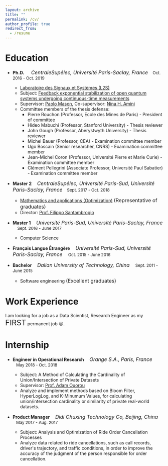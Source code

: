 ```yaml
---
layout: archive
title: ""
permalink: /cv/
author_profile: true
redirect_from:
  - /resume
---
```



# Education
* **Ph.D.**  *<font size="3">&nbsp;&nbsp;&nbsp; CentraleSupélec, Université Paris-Saclay, France</font>*  <font size="2.8">&nbsp;&nbsp;&nbsp;Oct. 2016 - Oct. 2019</font> 
  * [Laboratoire des Signaux et Systèmes (L2S)](https://l2s.centralesupelec.fr/en/)
  * Subject: [Feedback exponential stabilization of open quantum systems undergoing continuous-time measurements](https://theses.hal.science/tel-02984439/document)
  * Supervisor: [Paolo Mason](https://l2s.centralesupelec.fr/en/u/mason-paolo), Co-supervisor: [Nina H. Amini](https://l2s.centralesupelec.fr/en/u/amini-nina-hadis/)
  * Committee members of the thesis defense:
    + Pierre Rouchon (Professor, Ecole des Mines de Paris) - President of committee
    + Hideo Mabuchi (Professor, Stanford University) - Thesis reviewer
    + John Gough (Professor, Aberystwyth University) - Thesis reviewer
    + Michel Bauer (Professor, CEA) - Examination committee member
    + Ugo Boscain (Senior researcher, CNRS) - Examination committee member
    + Jean-Michel Coron (Professor, Université Pierre et Marie Curie) - Examination committee member
    + Clément Pellegrini (Associate Professor, Université Paul Sabatier) - Examination committee member

* **Master 2** *<font size="3">&nbsp;&nbsp;&nbsp;CentraleSupélec, Université Paris-Sud, Université Paris-Saclay, France</font>*  <font size="2.8">&nbsp;&nbsp;&nbsp;Sept. 2017 - Oct. 2018</font> 
   * [Mathematics and applications (Optimization)](https://www.imo.universite-paris-saclay.fr/fr/students/master/mathematiques-et-applications/m2/optimization/) <font size="3">(Representative of graduates)</font>
   * Director: [Prof. Filippo Santambrogio](https://scholar.google.fr/citations?user=T8GAoYMAAAAJ&hl=en)

* **Master 1** *<font size="3">&nbsp;&nbsp;&nbsp;Université Paris-Sud, Université Paris-Saclay, France</font>*  <font size="2.8">&nbsp;&nbsp;&nbsp; Sept. 2016 - June 2017</font> 
   * Computer Science
* **Français Langue Étrangère** *<font size="3">&nbsp;&nbsp;&nbsp;Université Paris-Sud, Université Paris-Saclay, France</font>*  <font size="2.8">&nbsp;&nbsp;&nbsp; Oct. 2015 - June 2016</font> 
* **Bachelor** *<font size="3">&nbsp;&nbsp;&nbsp;Dalian University of Technology, China</font>*  <font size="2.8">&nbsp;&nbsp;&nbsp; Sept. 2011 - June 2015</font>
    * Software engineering <font size="3">(Excellent graduates)</font>


# Work Experience



I am looking for a job as a Data Scientist, Research Engineer as my <font size="5">FIRST</font> permanent job 😉.


# Internship

* **Engineer in Operational Research**  *<font size="3">&nbsp;&nbsp;&nbsp;Orange S.A., Paris, France</font>*  <font size="2.8">&nbsp;&nbsp;&nbsp;May 2018 - Oct. 2018</font> 
  * Subject: A Method of Calculating the Cardinality of Union/Intersection of Private Datasets
  * Supervisor: [Prof. Adam Ouorou](https://dblp.org/pid/32/3766.html)
  * Analyze and implement methods based on  Bloom Filter, HyperLogLog, and K-Minumum Values, for calculating union/intersection cardinality or similarity of private real-world datasets.

* **Product Manager**  *<font size="3">&nbsp;&nbsp;&nbsp;Didi Chuxing Technology Co, Beijing, China</font>*  <font size="2.8">&nbsp;&nbsp;&nbsp;May 2017 - Aug. 2017</font> 
  * Subject: Analysis and Optimization of Ride Order Cancellation Processes 
  * Analyze data related to ride cancellations, such as call records, driver's trajectory, and traffic conditions, in order to improve the accuracy of the judgment of the person responsible for order cancellation.





